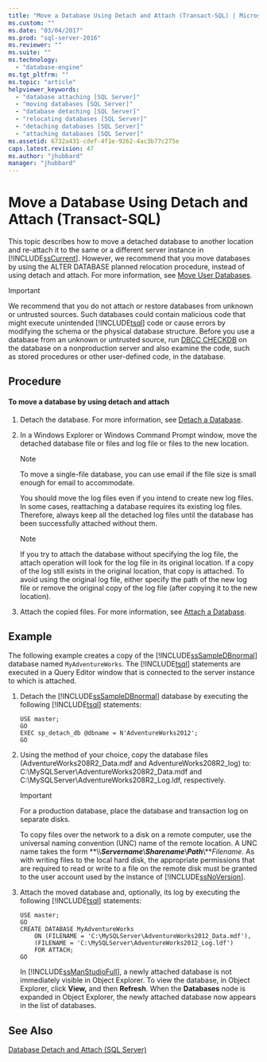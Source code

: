 ```yaml
---
title: "Move a Database Using Detach and Attach (Transact-SQL) | Microsoft Docs"
ms.custom: ""
ms.date: "03/04/2017"
ms.prod: "sql-server-2016"
ms.reviewer: ""
ms.suite: ""
ms.technology: 
  - "database-engine"
ms.tgt_pltfrm: ""
ms.topic: "article"
helpviewer_keywords: 
  - "database attaching [SQL Server]"
  - "moving databases [SQL Server]"
  - "database detaching [SQL Server]"
  - "relocating databases [SQL Server]"
  - "detaching databases [SQL Server]"
  - "attaching databases [SQL Server]"
ms.assetid: 6732a431-cdef-4f1e-9262-4ac3b77c275e
caps.latest.revision: 47
ms.author: "jhubbard"
manager: "jhubbard"
---
```

# Move a Database Using Detach and Attach (Transact-SQL)
  This topic describes how to move a detached database to another location and re-attach it to the same or a different server instance in [!INCLUDE[ssCurrent](../../a9notintoc/includes/sscurrent-md.md)]. However, we recommend that you move databases by using the ALTER DATABASE planned relocation procedure, instead of using detach and attach. For more information, see [Move User Databases](../../relational-databases/databases/move-user-databases.md).  
  
> [!IMPORTANT]  
>  We recommend that you do not attach or restore databases from unknown or untrusted sources. Such databases could contain malicious code that might execute unintended [!INCLUDE[tsql](../../a9notintoc/includes/tsql-md.md)] code or cause errors by modifying the schema or the physical database structure. Before you use a database from an unknown or untrusted source, run [DBCC CHECKDB](../../t-sql/database-console-commands/dbcc-checkdb-transact-sql.md) on the database on a nonproduction server and also examine the code, such as stored procedures or other user-defined code, in the database.  
  
## Procedure  
  
#### To move a database by using detach and attach  
  
1.  Detach the database. For more information, see [Detach a Database](../../relational-databases/databases/detach-a-database.md).  
  
2.  In a Windows Explorer or Windows Command Prompt window, move the detached database file or files and log file or files to the new location.  
  
    > [!NOTE]  
    >  To move a single-file database, you can use email if the file size is small enough for email to accommodate.  
  
     You should move the log files even if you intend to create new log files. In some cases, reattaching a database requires its existing log files. Therefore, always keep all the detached log files until the database has been successfully attached without them.  
  
    > [!NOTE]  
    >  If you try to attach the database without specifying the log file, the attach operation will look for the log file in its original location. If a copy of the log still exists in the original location, that copy is attached. To avoid using the original log file, either specify the path of the new log file or remove the original copy of the log file (after copying it to the new location).  
  
3.  Attach the copied files. For more information, see [Attach a Database](../../relational-databases/databases/attach-a-database.md).  
  
## Example  
 The following example creates a copy of the [!INCLUDE[ssSampleDBnormal](../../a9notintoc/includes/sssampledbnormal-md.md)] database named `MyAdventureWorks`. The [!INCLUDE[tsql](../../a9notintoc/includes/tsql-md.md)] statements are executed in a Query Editor window that is connected to the server instance to which is attached.  
  
1.  Detach the [!INCLUDE[ssSampleDBnormal](../../a9notintoc/includes/sssampledbnormal-md.md)] database by executing the following [!INCLUDE[tsql](../../a9notintoc/includes/tsql-md.md)] statements:  
  
    ```  
    USE master;  
    GO  
    EXEC sp_detach_db @dbname = N'AdventureWorks2012';  
    GO  
    ```  
  
2.  Using the method of your choice, copy the database files (AdventureWorks208R2_Data.mdf and AdventureWorks208R2_log) to: C:\MySQLServer\AdventureWorks208R2_Data.mdf and C:\MySQLServer\AdventureWorks208R2_Log.ldf, respectively.  
  
    > [!IMPORTANT]  
    >  For a production database, place the database and transaction log on separate disks.  
  
     To copy files over the network to a disk on a remote computer, use the universal naming convention (UNC) name of the remote location. A UNC name takes the form **\\\\***Servername***\\***Sharename***\\***Path***\\***Filename*. As with writing files to the local hard disk, the appropriate permissions that are required to read or write to a file on the remote disk must be granted to the user account used by the instance of [!INCLUDE[ssNoVersion](../../a9notintoc/includes/ssnoversion-md.md)].  
  
3.  Attach the moved database and, optionally, its log by executing the following [!INCLUDE[tsql](../../a9notintoc/includes/tsql-md.md)] statements:  
  
    ```  
    USE master;  
    GO  
    CREATE DATABASE MyAdventureWorks   
        ON (FILENAME = 'C:\MySQLServer\AdventureWorks2012_Data.mdf'),  
        (FILENAME = 'C:\MySQLServer\AdventureWorks2012_Log.ldf')  
        FOR ATTACH;  
    GO  
    ```  
  
     In [!INCLUDE[ssManStudioFull](../../a9notintoc/includes/ssmanstudiofull-md.md)], a newly attached database is not immediately visible in Object Explorer. To view the database, in Object Explorer, click **View,** and then **Refresh**. When the **Databases** node is expanded in Object Explorer, the newly attached database now appears in the list of databases.  
  
## See Also  
 [Database Detach and Attach &#40;SQL Server&#41;](../../relational-databases/databases/database-detach-and-attach-sql-server.md)  
  
  